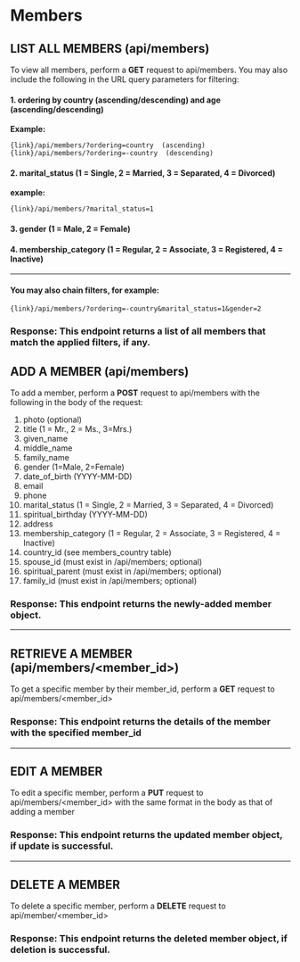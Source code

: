 # Members

## LIST ALL MEMBERS (api/members)

To view all members, perform a **GET** request to api/members. You may also include the following in the URL query parameters for filtering:

#### 1. ordering by country (ascending/descending) and age (ascending/descending)

**Example:**

```
{link}/api/members/?ordering=country  (ascending)
{link}/api/members/?ordering=-country  (descending)
```

#### 2. marital_status (1 = Single, 2 = Married, 3 = Separated, 4 = Divorced)

**example:**

```
{link}/api/members/?marital_status=1
```

#### 3. gender (1 = Male, 2 = Female)

#### 4. membership_category (1 = Regular, 2 = Associate, 3 = Registered, 4 = Inactive)

---

#### You may also chain filters, for example:

```
{link}/api/members/?ordering=-country&marital_status=1&gender=2
```

### Response: This endpoint returns a list of all members that match the applied filters, if any.

## ADD A MEMBER (api/members)

To add a member, perform a **POST** request to api/members with the following in the body of the request:

1. photo (optional)
2. title (1 = Mr., 2 = Ms., 3=Mrs.)
3. given_name
4. middle_name
5. family_name
6. gender (1=Male, 2=Female)
7. date_of_birth (YYYY-MM-DD)
8. email
9. phone
10. marital_status (1 = Single, 2 = Married, 3 = Separated, 4 = Divorced)
11. spiritual_birthday (YYYY-MM-DD)
12. address
13. membership_category (1 = Regular, 2 = Associate, 3 = Registered, 4 = Inactive)
14. country_id (see members_country table)
15. spouse_id (must exist in /api/members; optional)
16. spiritual_parent (must exist in /api/members; optional)
17. family_id (must exist in /api/members; optional)

### Response: This endpoint returns the newly-added member object.

---

## RETRIEVE A MEMBER (api/members/<member_id>)

To get a specific member by their member_id, perform a **GET** request to api/members/<member_id>

### Response: This endpoint returns the details of the member with the specified member_id

---

## EDIT A MEMBER

To edit a specific member, perform a **PUT** request to api/members/<member_id> with the same format in the body as that of adding a member

### Response: This endpoint returns the updated member object, if update is successful.

---

## DELETE A MEMBER

To delete a specific member, perform a **DELETE** request to api/member/<member_id>

### Response: This endpoint returns the deleted member object, if deletion is successful.
